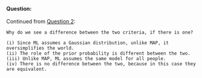 <b>Question:</b>
<br><br>
Continued from <a href="https://github.com/ashumeow/Computational-NeuroScience/blob/master/Week-4/Quiz/Theory/2.md">Question 2</a>:
```
Why do we see a difference between the two criteria, if there is one?

(i) Since ML assumes a Gaussian distribution, unlike MAP, it oversimplifies the world.
(ii) The role of the prior probability is different between the two.
(iii) Unlike MAP, ML assumes the same model for all people.
(iv) There is no difference between the two, because in this case they are equivalent.
```
